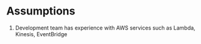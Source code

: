 # Assumptions

1. Development team has experience with AWS services such as Lambda, Kinesis, EventBridge
